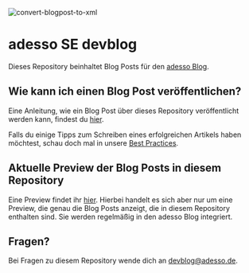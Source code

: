 ![convert-blogpost-to-xml](https://github.com/adessoAG/devblog/workflows/convert-blogpost-to-xml/badge.svg)

# adesso SE devblog

Dieses Repository beinhaltet Blog Posts für den [adesso Blog](https://blog.adesso.de/).

## Wie kann ich einen Blog Post veröffentlichen?
Eine Anleitung, wie ein Blog Post über dieses Repository veröffentlicht werden kann,
findest du [hier](examples/2017-08-10-blog-post-guide.md).

Falls du einige Tipps zum Schreiben eines erfolgreichen Artikels haben möchtest, schau doch mal in unsere [Best Practices](https://github.com/adessoAG/devblog/blob/master/examples/best-practices.md).

## Aktuelle Preview der Blog Posts in diesem Repository
Eine Preview findet ihr [hier](https://adesso-devblog-pr-preview.netlify.com). Hierbei handelt
es sich aber nur um eine Preview, die genau die Blog Posts anzeigt, die in diesem Repository
enthalten sind. Sie werden regelmäßig in den adesso Blog integriert.

## Fragen?
Bei Fragen zu diesem Repository wende dich an [devblog@adesso.de](mailto:devblog@adesso.de).
